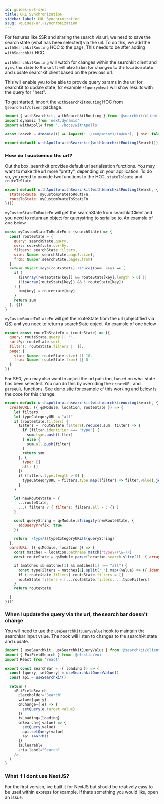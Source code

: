 ```yaml
---
id: guides-url-sync
title: URL Synchronization
sidebar_label: URL Synchronization
slug: /guides/url-synchronization
---
```


For features like SSR and sharing the search via url, we need to save the search state (what has been selected) via the url. To do this, we add the `withSearchkitRouting` HOC to the page. This needs to be after adding `withSearchkit` HOC.

`withSearchkitRouting` will watch for changes within the searchkit client and sync the state to the url. It will also listen for changes to the location state and update searchkit client based on the previous url.

This will enable you to be able to provide query params in the url for searchkit to update state, for example 
`/?query=heat` will show results with the query for "heat".

To get started, import the `withSearchkitRouting` HOC from `@searchkit/client` package.

```javascript
import { withSearchkit, withSearchkitRouting } from '@searchkit/client'
import dynamic from 'next/dynamic'
import withApollo from '../hocs/withApollo'

const Search = dynamic(() => import('../components/index'), { ssr: false })

export default withApollo(withSearchkit(withSearchkitRouting(Search)))

```

### How do I customise the url?

Out the box, searchkit provides default url serialisation functions. You may want to make the url more "pretty", depending on your application. To do so, you need to provide two functions to the HOC, `stateToRoute` and `routeToState`

```javascript
export default withApollo(withSearchkit(withSearchkitRouting(Search, {
  stateToRoute: myCustomStateToRouteFn,
  routeToState: myCustomRouteToStateFn
})))
```

`myCustomStateToRouteFn` will get the searchState from searchkitClient and you need to return an object for querystring to serialise to. An example of one below

```javascript
const myCustomStateToRouteFn = (searchState) => {
  const routeState = {
    query: searchState.query,
    sort: searchState.sortBy,
    filters: searchState.filters,
    size: Number(searchState.page?.size),
    from: Number(searchState.page?.from)
  }
  return Object.keys(routeState).reduce((sum, key) => {
    if (
      (isArray(routeState[key]) && routeState[key].length > 0) ||
      (!isArray(routeState[key]) && !!routeState[key])
    ) {
      sum[key] = routeState[key]
    }
    return sum
  }, {})
}

```

`myCustomRouteToStateFn` will get the routeState from the url (objectified via QS) and you need to return a searchState object. An example of one below

```javascript
export const routeToStateFn = (routeState) => ({
  query: routeState.query || '',
  sortBy: routeState.sort,
  filters: routeState.filters || [],
  page: {
    size: Number(routeState.size) || 10,
    from: Number(routeState.from) || 0
  }
})

```

For SEO, you may also want to adjust the url path too, based on what state has been selected. You can do this by overriding the `createURL` and `parseURL` functions. See [demo site](http://demo.searchkit.co/type/all?size=10) for example of this working and below is the code for this change.

```javascript
export default withApollo(withSearchkit(withSearchkitRouting(Search, {
  createURL: ({ qsModule, location, routeState }) => {
    let filters
    let typeCategoryURL = "all"
    if (routeState.filters) {
      filters = (routeState.filters).reduce((sum, filter) => {
        if (filter.identifier === "type") {
          sum.type.push(filter)
        } else {
          sum.all.push(filter)
        }
        return sum
      }, {
        type: [],
        all: []
      })
      if (filters.type.length > 0) {
        typeCategoryURL = filters.type.map((filter) => filter.value).join("_")
      }
    }

    let newRouteState = {
      ...routeState,
      ...( filters ? { filters: filters.all } : {} )
    }

    const queryString = qsModule.stringify(newRouteState, {
      addQueryPrefix: true
    })

    return `/type/${typeCategoryURL}${queryString}`
  },
  parseURL: ({ qsModule, location }) => {
    const matches = location.pathname.match(/type\/(\w+)/)
    const routeState = qsModule.parse(location.search.slice(1), { arrayLimit: 99 })

    if (matches && matches[1] && matches[1] !== "all") {
      const typeFilters = matches[1].split("_").map((value) => ({ identifier: 'type', value }))
      if (!routeState.filters) routeState.filters = []
      routeState.filters = [...routeState.filters, ...typeFilters]
    }
    return routeState

  }
})))

```

### When I update the query via the url, the search bar doesn't change

You will need to use the `useSearchkitQueryValue` hook to maintain the searchbar input value. The hook will listen to changes to the searchkit state and update.

```javascript
import { useSearchkit, useSearchkitQueryValue } from '@searchkit/client'
import { EuiFieldSearch } from '@elastic/eui'
import React from 'react'

export const SearchBar = ({ loading }) => {
  const [query, setQuery] = useSearchkitQueryValue()
  const api = useSearchkit()

  return (
    <EuiFieldSearch
      placeholder="Search"
      value={query}
      onChange={(e) => {
        setQuery(e.target.value)
      }}
      isLoading={loading}
      onSearch={(value) => {
        setQuery(value)
        api.setQuery(value)
        api.search()
      }}
      isClearable
      aria-label="Search"
    />
  )
}
```

### What if I dont use NextJS?

For the first version, ive built it for NextJS but should be relatively easy to be used within express for example. If thats something you would like, open an issue.